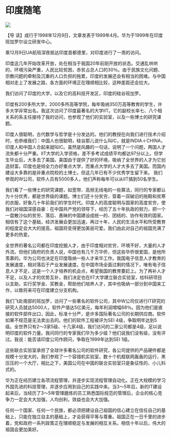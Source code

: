 # 印度随笔
<img class="pv" src="https://api.visitor.plantree.me/visitor-badge/pv?namespace=plantree.me&key=renzhengfei-speeches/印度随笔.md">




【导  读】成行于1998年12月9日，文章发表于1999年4月。华为于1999年在印度班加罗尔设立研发中心。



乘12月9日UA航班深夜抵达印度首都德里，对印度进行了一周的访问。

印度这几年开始改革开放，处在相当于我国20年前刚开放的状态。交通乱哄哄的，环境污染严重，人民比较贫困，赤贫占总人口的30％。由于民族文化问题、宗教问题的牵制及沉重的人口负担的拖累，印度的发展还会有相当的困难。与中国相对走上了发展之路，各方面的环境正在理顺相比较，这种差距还会拉大。

我们访问了印度的大学，以及它的高科技开发区，印度的硅谷班加罗。

印度有200多所大学，2000多所高等学院，每年吸纳350万高等教育的学生，许多大学非常出名。我这次访问了印度最著名的大学IIT。它的副校长率七、八个相关系的系主任接待了我的访问，也参观了他们的实验室，以及一些博士的研究课题。

印度人很聪明，古代数学与哲学是十分发达的。他们的教授在向我们进行技术介绍时，也恭维我们：中国人也很聪明，硅谷那儿说什么叫IC，就是INDIA＋CHINA，印度人和中国人合起来就叫IC。虽然是风趣的一句话，说明了一个问题，两国人才流失都十分严重。IIT大学的入学资格，差不多考试成绩平均都达97分以上。但学生毕业后，大多去了美国。美国由于提供了好的环境，吸纳了全世界的人才为它创造财富。印度也是倾全力办好重点大学，而重点大学的人才大多去了美国。而国内建设大多靠的是非重点院校的土博士。但这几年已有不少优秀学生留下来。 我们参观的W公司，软件人员有5000多人，他们声称每年可以从IIT搞到50名学生。

我们看了一些博士的研究课题，如宽带、高频无线电的一些算法，同行的专家都认为十分优秀，都是世界级的课题。博士们还十分贫穷，穿着一双破旧的拖鞋和贫寒的衣服，好象几十年前我们的学生时代。印度人的高度聪明与国家的高度贫穷，使我们对祖国深感自豪：在中国共产党的领导下，经历了五十年执政的努力，把一个一盘散沙似的贫穷、落后、愚昧的中国建设成统一的、团结的、协作有效的国家。相信有了这个基础，经济发展会更加迅速，再过十年，人民的生活水平和所受教育的程度定会大大的提高，祖国将变得更加美丽可爱。我们由此对自己的祖国充满了更多的热爱。

全世界的著名公司都在印度挖掘人才，由于印度相对贫穷，环境不好，大量的人才外流。但他们政府的负责人说，中国也有几千万华侨，但这些华侨很爱国，是他所羡慕的。华为公司也决定在印度吸纳一些人才来华工作。我国电子信息人才教育的发展速度，相对落后于产业发展速度。在中国市场全面过剩的情况下，唯有电子信息人才不足，这是一个人才培养的机会点，希望我国的教育要赶上。为了再补人才不足，以及人才的优势互补，我们决定也在IIT大学建立联合实验室，给科研项目以支助，实行奖学金、奖教金，帮助他们培养人才，其中也吸纳一部分到中国来工作，以致将来可在印度建立分支机构。

我们飞赴南部的班加罗，访问了一些著名的软件公司，其中W公司仅进行IT研究的研究人员就达5000人，软件产值达5亿美元，每年利润增幅68％。因为他们是直接的软件部件出口，因此，标准十分严，是许多国际著名公司的长期供应商。软件如果不规范是无法卖出去的。他们的软件工程被评为SEI 4级，争取明年达到5级。全世界只有2～3家5级、十几家4级，我们访问的二家公司都是4级，足以说明印度的软件力量。我问同行的专家我们华为多少级？他们说我们没有级，没有评过。我说：能否请印度公司作顾问，争取在1999年达到SEI 1级。

这些联合实验室承担了全球许多著名公司的软件研究，各公司提供的产品硬件都是规模十分宠大的，我们参观了一个容错机实验室，数十个机框联网轰轰的运行，黑压压的一个大厅，相比之下，美国公司在中国的联合实验室只是象征性的、小儿科式的。

华为正在经历建立各项流程管理，并逐步实现流程管理自动化。正在大规模的学习外国先进的科技管理，并逐步应用到自己的实践中来。当3～5年后，新的IT建设起来后，当经历了3～5年管理磨炼的员工熟悉国际规范的管理后，企业的核心竞争力一定会大大加强，人均创利，效益也会大大加强。

任何一个国家、任何一个民族，都必须把建设自己祖国的信心建立在信任自己的基础上，只能在独立自主的基础上，才会获得平等与尊重。祖国正在一日千里的进步着，党和政府一系列政策正在理顺稳定与发展的相互关系。相信十年以后，伟大的祖国会更加美好。
